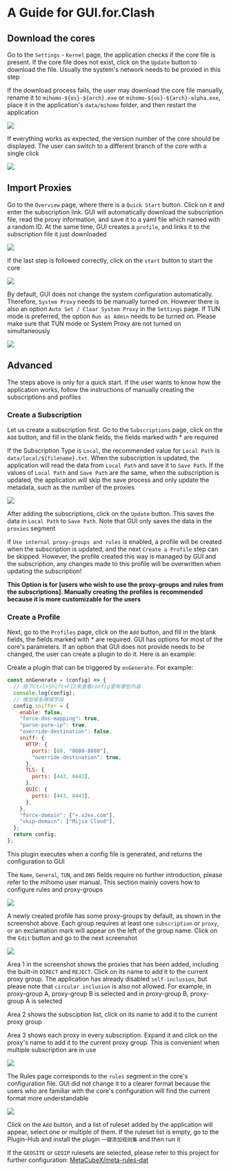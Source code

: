 # A Guide for GUI.for.Clash

## Download the cores

Go to the `Settings` - `Kernel` page, the application checks if the core file is present. If the core file does not exist, click on the `Update` button to download the file. Usually the system's network needs to be proxied in this step

If the download process fails, the user may download the core file manually, rename it to `mihomo-${os}-${arch}.exe` or `mihomo-${os}-${arch}-alpha.exe`, place it in the application's `data/mihomo` folder, and then restart the application

![](/zh/resources/gfc/205_how_to_use.png)

If everything works as expected, the version number of the core should be displayed. The user can switch to a different branch of the core with a single click

![](/zh/resources/gfc/206_how_to_use.png)

## Import Proxies

Go to the `Overview` page, where there is a `Quick Start` button. Click on it and enter the subscription link. GUI will automatically download the subscription file, read the proxy information, and save it to a yaml file which named with a random ID. At the same time, GUI creates a `profile`, and links it to the subscription file it just downloaded

![](/zh/resources/gfc/200_how_to_use.png)

If the last step is followed correctly, click on the `start` button to start the core

![](/zh/resources/gfc/207_how_to_use.png)

By default, GUI does not change the system configuration automatically. Therefore, `System Proxy` needs to be manually turned on. However there is also an option `Auto Set / Clear System Proxy` in the `Settings` page. If TUN mode is preferred, the option `Run as Admin` needs to be turned on. Please make sure that TUN mode or System Proxy are not turned on simultaneously

![](/zh/resources/gfc/208_how_to_use.png)

## Advanced

The steps above is only for a quick start. If the user wants to know how the application works, follow the instructions of manually creating the subscriptions and profiles

### Create a Subscription

Let us create a subscription first. Go to the `Subscriptions` page, click on the `Add` button, and fill in the blank fields, the fields marked with \* are required

If the Subscription Type is `Local`, the recommended value for `Local Path` is `data/local/${filename}.txt`. When the subscription is updated, the application will read the data from `Local Path` and save it to `Save Path`. If the values of `Local Path` and `Save Path` are the same, when the subscription is updated, the application will skip the save process and only update the metadata, such as the number of the proxies

![](/zh/resources/gfc/201_how_to_use.png)

After adding the subscriptions, click on the `Update` button. This saves the data in `Local Path` to `Save Path`. Note that GUI only saves the data in the `proxies` segment

If `Use internal proxy-groups and rules` is enabled, a profile will be created when the subscription is updated, and the next `Create a Profile` step can be skipped. However, the profile created this way is managed by GUI and the subscription, any changes made to this profile will be overwritten when updating the subscription!

**This Option is for [users who wish to use the proxy-groups and rules from the subscriptions]. Manually creating the profiles is recommended because it is more customizable for the users**

### Create a Profile

Next, go to the `Profiles` page, click on the `Add` button, and fill in the blank fields, the fields marked with \* are required. GUI has options for most of the core's parameters. If an option that GUI does not provide needs to be changed, the user can create a plugin to do it. Here is an example:

Create a plugin that can be triggered by `onGenerate`. For example:

```javascript
const onGenerate = (config) => {
  // 按下Ctrl+Shift+F12来查看config里有哪些内容
  console.log(config);
  // 增加域名嗅探字段
  config.sniffer = {
    enable: false,
    "force-dns-mapping": true,
    "parse-pure-ip": true,
    "override-destination": false,
    sniff: {
      HTTP: {
        ports: [80, "8080-8880"],
        "override-destination": true,
      },
      TLS: {
        ports: [443, 8443],
      },
      QUIC: {
        ports: [443, 8443],
      },
    },
    "force-domain": ["+.v2ex.com"],
    "skip-domain": ["Mijia Cloud"],
  };
  return config;
};
```

This plugin executes when a config file is generated, and returns the configuration to GUI

The `Name`, `General`, `TUN`, and `DNS` fields require no further introduction, please refer to the mihomo user manual. This section mainly covers how to configure rules and proxy-groups

![](/zh/resources/gfc/209_how_to_use.png)

A newly created profile has some proxy-groups by default, as shown in the screenshot above. Each group requires at least one `subscription` or `proxy`, or an exclamation mark will appear on the left of the group name. Click on the `Edit` button and go to the next screenshot

![](/zh/resources/gfc/210_how_to_use.png)

Area 1 in the screenshot shows the proxies that has been added, including the built-in `DIRECT` and `REJECT`. Click on its name to add it to the current proxy group. The application has already disabled `self-inclusion`, but please note that `circular inclusion` is also not allowed. For example, in proxy-group A, proxy-group B is selected and in proxy-group B, proxy-group A is selected

Area 2 shows the subsciption list, click on its name to add it to the current proxy group

Area 3 shows each proxy in every subscription. Expand it and click on the proxy's name to add it to the current proxy group. This is convenient when multiple subscription are in use

![](/zh/resources/gfc/211_how_to_use.png)

The Rules page corresponds to the `rules` segment in the core's configuration file. GUI did not change it to a clearer format because the users who are familiar with the core's configuration will find the current format more understandable

![](/zh/resources/gfc/212_how_to_use.png)

Click on the `Add` button, and a list of ruleset added by the application will appear, select one or multiple of them. If the ruleset list is empty, go to the Plugin-Hub and install the plugin `一键添加规则集` and then run it

If the `GEOSITE` or `GEOIP` rulesets are selected, please refer to this project for further configuration: [MetaCubeX/meta-rules-dat](https://github.com/MetaCubeX/meta-rules-dat)
